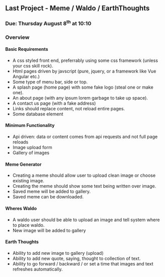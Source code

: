 ## Last Project - Meme / Waldo / EarthThoughts
### Due: Thursday August 8<sup>th</sup> at 10:10

### Overview

#### Basic Requirements

- A css styled front end, preferrably using some css framework (unless your css skill rock).
- Html pages driven by javscript (pure, jquery, or a framework like Vue Angular etc.)
- Some type of menu bar, side or top.
- A splash page (home page) with some fake logo (steal one or make one).
- An about page (with any ipsum lorem garbage to take up space).
- A contact us page (with a fake address)
- Links should replace content, not reload entire pages.
- Some database element

#### Minimum Functionality
- Api driven: data or content comes from api requests and not full page reloads
- Image upload form
- Gallery of images

#### Meme Generator
- Creating a meme should allow user to upload clean image or choose existing image.
- Creating the meme should show some text being written over image.
- Saved meme will be added to gallery.
- Saved meme can be downloaded.

#### Wheres Waldo
- A waldo user should be able to upload an image and tell system where to place waldo. 
- New image will be added to gallery

#### Earth Thoughts
- Ability to add new image to gallery (upload)
- Ability to add new quote, saying, thought to collection of text.
- Ability to go forward / backward / or set a time that images and text refreshes automatically.
